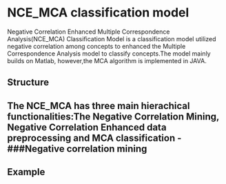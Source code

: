 NCE_MCA classification model
==================

Negative Correlation Enhanced Multiple Correspondence Analysis(NCE_MCA) Classification Model is a classification model utilized negative correlation among 
concepts to enhanced the Multiple Correspondence Analysis model to classify concepts.The model mainly builds on Matlab,
however,the MCA algorithm is implemented in JAVA. 

Structure
--------
**The NCE_MCA has three main hierachical functionalities:The Negative Correlation Mining, Negative Correlation Enhanced data preprocessing and MCA classification**
-###Negative correlation mining
--
Example
--------


